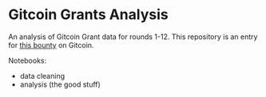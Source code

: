 # Gitcoin Grants Analysis

An analysis of Gitcoin Grant data for rounds 1-12. This repository is an entry for [this bounty](https://github.com/gitcoinco/skunkworks/issues/252#issue-1084213288) on Gitcoin.

Notebooks:
* data cleaning
* analysis (the good stuff)
